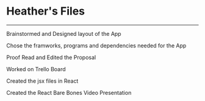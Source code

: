 # Heather's Files
---
Brainstormed and Designed layout of the App

Chose the framworks, programs and dependencies needed for the App

Proof Read and Edited the Proposal

Worked on Trello Board

Created the jsx files in React

Created the React Bare Bones Video Presentation 



